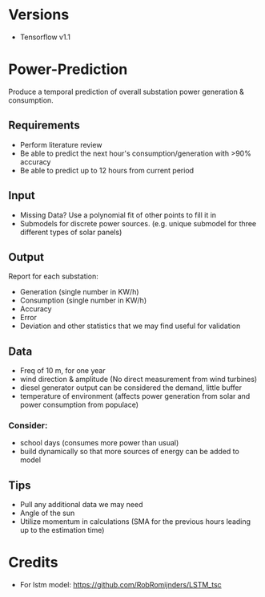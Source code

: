 # Versions
* Tensorflow v1.1

# Power-Prediction
Produce a temporal prediction of overall substation power generation & consumption.


## Requirements
  * Perform literature review
  * Be able to predict the next hour's consumption/generation with >90% accuracy
  * Be able to predict up to 12 hours from current period

## Input
  * Missing Data? Use a polynomial fit of other points to fill it in
  * Submodels for discrete power sources. (e.g. unique submodel for three different types of solar panels)

## Output
Report for each substation:
  * Generation (single number in KW/h)
  * Consumption (single number in KW/h)
  * Accuracy
  * Error
  * Deviation and other statistics that we may find useful for validation

## Data 
 * Freq of 10 m, for one year 
 * wind direction & amplitude (No direct measurement from wind turbines) 
 * diesel generator output can be considered the demand, little buffer
 * temperature of environment (affects power generation from solar and power consumption from populace)
 
 
 ### Consider:
   * school days (consumes more power than usual) 
   * build dynamically so that more sources of energy can be added to model 
 
 
## Tips
  * Pull any additional data we may need
  * Angle of the sun
  * Utilize momentum in calculations (SMA for the previous hours leading up to the estimation time)

# Credits
* For lstm model: https://github.com/RobRomijnders/LSTM_tsc

